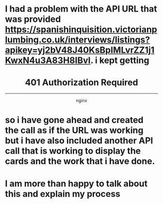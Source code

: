 # I had a problem with the API URL that was provided https://spanishinquisition.victorianplumbing.co.uk/interviews/listings?apikey=yj2bV48J40KsBpIMLvrZZ1j1KwxN4u3A83H8IBvI. i kept getting

<html>
<head><title>401 Authorization Required</title></head>
<body>
<center><h1>401 Authorization Required</h1></center>
<hr><center>nginx</center>
</body>
</html>

# so i have gone ahead and created the call as if the URL was working but i have also included another API call that is working to display the cards and the work that i have done.

# I am more than happy to talk about this and explain my process
